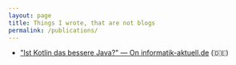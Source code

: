 ```yaml
---
layout: page
title: Things I wrote, that are not blogs
permalink: /publications/
---
```


* ["Ist Kotlin das bessere Java?" &mdash; On informatik-aktuell.de](https://www.informatik-aktuell.de/entwicklung/programmiersprachen/ist-kotlin-das-bessere-java-eine-einfuehrung.html) (🇩🇪)
